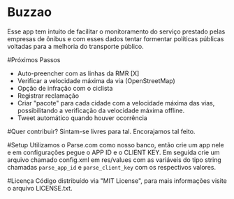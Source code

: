 # Buzzao
Esse app tem intuito de facilitar o monitoramento do serviço prestado pelas empresas de ônibus e com esses dados tentar formentar políticas públicas voltadas para a melhoria do transporte público.

#Próximos Passos
- Auto-preencher com as linhas da RMR [X]
- Verificar a velocidade máxima da via (OpenStreetMap)
- Opção de infração com o ciclista
- Registrar reclamação 
- Criar "pacote" para cada cidade com a velocidade máxima das vias, possibilitando a verificação da velocidade máxima offline.
- Tweet automático quando houver ocorrência


#Quer contribuir?
Sintam-se livres para tal. Encorajamos tal feito.

#Setup
Utilizamos o Parse.com como nosso banco, então crie um app nele e em configurações pegue o APP ID e o CLIENT KEY.
Em seguida crie um arquivo chamado config.xml em res/values com as variáveis do tipo string chamadas `parse_app_id` e `parse_client_key` com os respectivos valores.

#Licença
Código distribuído via "MIT License", para mais informações visite o arquivo LICENSE.txt.




